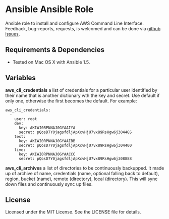 # Ansible Ansible Role #

Ansible role to install and configure AWS Command Line Interface. Feedback, 
bug-reports, requests, is welcomed and can be done via
[github issues](https://github.com/New-Edge-Engineering/ansible-aws_cli/issues).

## Requirements & Dependencies ##
- Tested on Mac OS X with Ansible 1.5.

## Variables ##
**aws_cli_credentials** a list of credentials for a particular user identified 
by their name that is another dictionary wth the key and secret. Use default if 
only one, otherwise the first becomes the default. For example:

    aws_cli_credentials:
      -
        user: root
        dev:
          key: AKIAI0RPNNAJ0GYAAIYA
          secret: pQosD7Y0jagsfdljApXcvHjU7vx89RsHgw6j3044GS
        test:
          key: AKIAI0RPNNAJ0GYAAIBB
          secret: pQosD7Y0jagsfdljApXcvHjU7vx89RsHgw6j304400
        live:
          key: AKIAI0RPNNAJ0GYAACCC
          secret: pQosD7Y0jagsfdljApXcvHjU7vx89RsHgw6j308888

**aws_cli_archives** a list of directories to be continuously backupped. It made 
up of archive of name, credentials (name, optional falling back to default), 
region, bucket (name), remote (directory), local (directory). This will sync down 
files and continuously sync up files.

## License ##

Licensed under the MIT License. See the LICENSE file for details.
